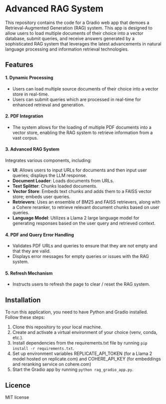 
# Advanced RAG System

This repository contains the code for a Gradio web app that demoes a Retrieval-Augmented Generation (RAG) system. This app is designed to allow users to load multiple documents of their choice into a vector database, submit queries, and receive answers generated by a sophisticated RAG system that leverages the latest advancements in natural language processing and information retrieval technologies.

## Features

#### 1. Dynamic Processing
- Users can load multiple source documents of their choice into a vector store in real-time.
- Users can submit queries which are processed in real-time for enhanced retrieval and generation.

#### 2. PDF Integration
- The system allows for the loading of multiple PDF documents into a vector store, enabling the RAG system to retrieve information from a vast corpus.

#### 3. Advanced RAG System
Integrates various components, including:
- **UI**: Allows users to input URLs for documents and then input user queries; displays the LLM response.
- **Document Loader**: Loads documents from URLs.
- **Text Splitter**: Chunks loaded documents.
- **Vector Store**: Embeds text chunks and adds them to a FAISS vector store; embeds user queries.
- **Retrievers**: Uses an ensemble of BM25 and FAISS retrievers, along with a Cohere reranker, to retrieve relevant document chunks based on user queries.
- **Language Model**: Utilizes a Llama 2 large language model for generating responses based on the user query and retrieved context.

#### 4. PDF and Query Error Handling
- Validates PDF URLs and queries to ensure that they are not empty and that they are valid.
- Displays error messages for empty queries or issues with the RAG system.

#### 5. Refresh Mechanism
- Instructs users to refresh the page to clear / reset the RAG system.

## Installation

To run this application, you need to have Python and Gradio installed. Follow these steps:

1. Clone this repository to your local machine.
2. Create and activate a virtual environment of your choice (venv, conda, etc.).
3. Install dependencies from the requirements.txt file by running `pip install -r requirements.txt`.
4. Set up environment variables REPLICATE_API_TOKEN (for a Llama 2 model hosted on replicate.com) and COHERE_API_KEY (for embeddings and reranking service on cohere.com)
4. Start the Gradio app by running `python rag_gradio_app.py`.

## Licence
MIT license